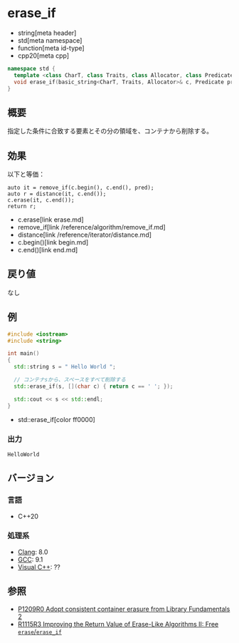 # erase_if
* string[meta header]
* std[meta namespace]
* function[meta id-type]
* cpp20[meta cpp]

```cpp
namespace std {
  template <class CharT, class Traits, class Allocator, class Predicate>
  void erase_if(basic_string<CharT, Traits, Allocator>& c, Predicate pred);
}
```

## 概要
指定した条件に合致する要素とその分の領域を、コンテナから削除する。


## 効果
以下と等価：

```
auto it = remove_if(c.begin(), c.end(), pred);
auto r = distance(it, c.end());
c.erase(it, c.end());
return r;
```
* c.erase[link erase.md]
* remove_if[link /reference/algorithm/remove_if.md]
* distance[link /reference/iterator/distance.md]
* c.begin()[link begin.md]
* c.end()[link end.md]


## 戻り値
なし


## 例
```cpp example
#include <iostream>
#include <string>

int main()
{
  std::string s = " Hello World ";

  // コンテナsから、スペースをすべて削除する
  std::erase_if(s, [](char c) { return c == ' '; });

  std::cout << s << std::endl;
}
```
* std::erase_if[color ff0000]

### 出力
```
HelloWorld
```

## バージョン
### 言語
- C++20

### 処理系
- [Clang](/implementation.md#clang): 8.0
- [GCC](/implementation.md#gcc): 9.1
- [Visual C++](/implementation.md#visual_cpp): ??


## 参照
- [P1209R0 Adopt consistent container erasure from Library Fundamentals 2](http://www.open-std.org/jtc1/sc22/wg21/docs/papers/2018/p1209r0.html)
- [R1115R3 Improving the Return Value of Erase-Like Algorithms II: Free `erase`/`erase_if`](http://www.open-std.org/jtc1/sc22/wg21/docs/papers/2019/p1115r3.pdf)
